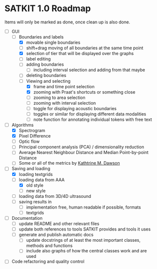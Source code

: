 # SATKIT 1.0 Roadmap

Items will only be marked as done, once clean up is also done.

- [ ] GUI
  - [ ] Boundaries and labels
    - [x] movable single boundaries
    - [ ] shift+drag moving of all boundaries at the same time point
    - [x] selection of tier that will be displayed over the graphs
    - [ ] label editing
    - [ ] adding boundaries
      - [ ] including interval selection and adding from that maybe
    - [ ] deleting boundaries
    - [ ] Viewing and selecting
      - [x] frame and time point  selection
      - [x] zooming with Praat's shortcuts or something close
      - [ ] zooming to area selection
      - [ ] zooming with interval selection
      - [ ] toggle for displaying acoustic boundaries
      - [ ] toggles or similar for displaying different data modalities
      - [ ] note function for annotating individual tokens with free text
- [ ] Algorithms
  - [x] Spectrogram
  - [x] Pixel Difference
  - [ ] Optic flow
  - [ ] Principal component analysis (PCA) / dimensionality reduction
  - [ ] Average Nearest Neighbour Distance and Median Point-by-point Distance
  - [ ] Some or all of the metrics by [Kathtrine M. Dawson](https://github.com/kdawson2/tshape_analysis)
- [ ] Saving and loading
  - [x] loading textgrids
  - [ ] loading data from AAA
    - [x] old style
    - [ ] new style
  - [ ] loading data from 3D/4D ultrasound
  - [ ] saving results in
    - [ ] implementation free, human readable if possible, formats
    - [ ] textgrids
- [ ] Documentation
  - [ ] update README and other relevant files
  - [ ] update both references to tools SATKIT provides and tools it uses
  - [ ] generate and publish automatic docs
    - [ ] update docstrings of at least the most important classes, methods and functions
    - [ ] include also graphs of how the central classes work and are used
- [ ] Code refactoring and quality control
